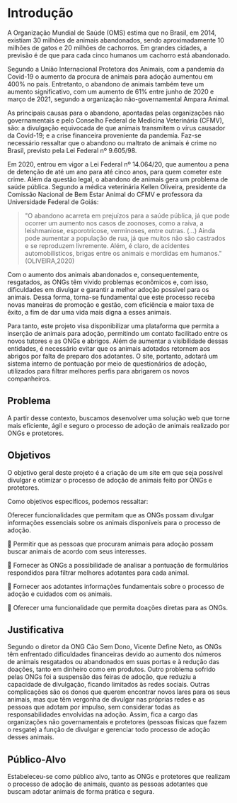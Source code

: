 # Introdução

A Organização Mundial de Saúde (OMS) estima que no Brasil, em 2014, existiam 30 milhões de animais abandonados, sendo aproximadamente 10 milhões de gatos e 20 milhões de cachorros. Em grandes cidades, a previsão é de que para cada cinco humanos um cachorro está abandonado. 

Segundo a União Internacional Protetora dos Animais, com a pandemia da Covid-19 o aumento da procura de animais para adoção aumentou em 400% no país. Entretanto, o abandono de animais também teve um aumento significativo, com um aumento de 61% entre junho de 2020 e março de 2021, segundo a organização não-governamental Ampara Animal.

As principais causas para o abandono, apontadas pelas organizações não governamentais e pelo Conselho Federal de Medicina Veterinária (CFMV), são: a divulgação equivocada de que animais transmitem o vírus causador da Covid-19; e a crise financeira proveniente da pandemia. Faz-se necessário ressaltar que o abandono ou maltrato de animais é crime no Brasil, previsto pela Lei Federal nº 9.605/98.

Em 2020, entrou em vigor a Lei Federal nº 14.064/20, que aumentou a pena de detenção de até um ano para até cinco anos, para quem cometer este crime. Além da questão legal, o abandono de animais gera um problema de saúde pública. Segundo a médica veterinária Kellen Oliveira, presidente da Comissão Nacional de Bem Estar Animal do CFMV e professora da Universidade Federal de Goiás: 
 
>"O abandono acarreta em prejuízos para a saúde pública, já que pode ocorrer um aumento nos casos de zoonoses, como a raiva, a leishmaniose, esporotricose, verminoses, entre outras. (...) Ainda pode aumentar a população de rua, já que muitos não são castrados e se reproduzem livremente. Além, é claro, de acidentes automobilísticos, brigas entre os animais e mordidas em humanos." (OLIVEIRA,2020)

Com o aumento dos animais abandonados e, consequentemente, resgatados, as ONGs têm vivido problemas econômicos e, com isso, dificuldades em divulgar e garantir a melhor adoção possível para os animais. Dessa forma, torna-se fundamental que este processo receba novas maneiras de promoção e gestão, com eficiência e maior taxa de êxito, a fim de dar uma vida mais digna a esses animais.

Para tanto, este projeto visa disponibilizar uma plataforma que permita a inserção de animais para adoção, permitindo um contato facilitado entre os novos tutores e as ONGs e abrigos. Além de aumentar a visibilidade dessas entidades, é necessário evitar que os animais adotados retornem aos abrigos por falta de preparo dos adotantes. O site, portanto, adotará um sistema interno de pontuação por meio de questionários de adoção, utilizados para filtrar melhores perfis para abrigarem os novos companheiros.


## Problema

A partir desse contexto, buscamos desenvolver uma solução web que torne mais eficiente, ágil e seguro o processo de adoção de animais realizado por ONGs e protetores.

## Objetivos

O objetivo geral deste projeto é a criação de um site em que seja possível divulgar e otimizar o processo de adoção de animais feito por ONGs e protetores.

Como objetivos específicos, podemos ressaltar:

Oferecer funcionalidades que permitam que as ONGs possam divulgar informações essenciais sobre os animais disponíveis para o processo de adoção.

 :paw_prints: Permitir que as pessoas que procuram animais para adoção possam buscar animais de acordo com seus interesses.
 
 :paw_prints: Fornecer às ONGs a possibilidade de analisar a pontuação de formulários respondidos para filtrar melhores adotantes para cada animal.
 
 :paw_prints: Fornecer aos adotantes informações fundamentais sobre o processo de adoção e cuidados com os animais.
 
 :paw_prints: Oferecer uma funcionalidade que permita doações diretas para as ONGs.

## Justificativa

Segundo o diretor da ONG Cão Sem Dono, Vicente Define Neto, as ONGs têm enfrentado dificuldades financeiras devido ao aumento dos números de animais resgatados ou abandonados em suas portas e à redução das doações, tanto em dinheiro como em produtos. Outro problema sofrido pelas ONGs foi a suspensão das feiras de adoção, que reduziu a capacidade de divulgação, ficando limitados às redes sociais. Outras complicações são os donos que querem encontrar novos lares para os seus animais, mas que têm vergonha de divulgar nas próprias redes e as pessoas que adotam por impulso, sem considerar todas as responsabilidades envolvidas na adoção. Assim, fica a cargo das organizações não governamentais e protetores (pessoas físicas que fazem o resgate) a função de divulgar e gerenciar todo processo de adoção desses animais.

## Público-Alvo

Estabeleceu-se como público alvo, tanto as ONGs e protetores que realizam o processo de adoção de animais, quanto as pessoas adotantes que buscam adotar animais de forma prática e segura.
